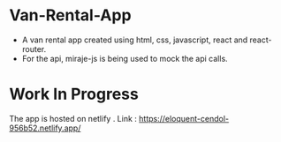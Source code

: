# Van-Rental-App
- A van rental app created using html, css, javascript, react and react-router. 
- For the api, miraje-js is being used to mock the api calls.

# Work In Progress

The app is hosted on netlify . Link : https://eloquent-cendol-956b52.netlify.app/

